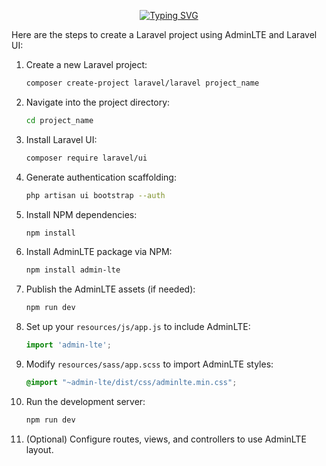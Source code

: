 <div>
</dev>
<div id="badges"  align="center">

[![Typing SVG](https://readme-typing-svg.herokuapp.com/?color=63CF15&lines=a+d+m+i+n+L+t+e)](https://git.io/typing-svg)
  
  </div>




Here are the steps to create a Laravel project using AdminLTE and Laravel UI:

1. Create a new Laravel project:
   ```bash
   composer create-project laravel/laravel project_name
   ```

2. Navigate into the project directory:
   ```bash
   cd project_name
   ```

3. Install Laravel UI:
   ```bash
   composer require laravel/ui
   ```

4. Generate authentication scaffolding:
   ```bash
   php artisan ui bootstrap --auth
   ```

5. Install NPM dependencies:
   ```bash
   npm install
   ```

6. Install AdminLTE package via NPM:
   ```bash
   npm install admin-lte
   ```

7. Publish the AdminLTE assets (if needed):
   ```bash
   npm run dev
   ```

8. Set up your `resources/js/app.js` to include AdminLTE:
   ```js
   import 'admin-lte';
   ```

9. Modify `resources/sass/app.scss` to import AdminLTE styles:
   ```scss
   @import "~admin-lte/dist/css/adminlte.min.css";
   ```

10. Run the development server:
    ```bash
    npm run dev
    ```

11. (Optional) Configure routes, views, and controllers to use AdminLTE layout.
